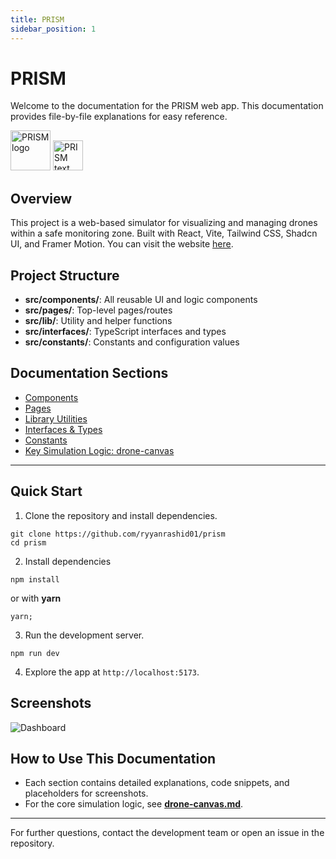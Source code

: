 ```yaml
---
title: PRISM
sidebar_position: 1
---
```


# PRISM

Welcome to the documentation for the PRISM web app. This documentation provides file-by-file explanations for easy reference.
<br />

<div style={{ display: 'flex', justifyContent: 'center', alignItems: 'center', gap: '1rem' }}>
  <img src="https://ik.imagekit.io/devdocs/img/prism/logo.png" alt="PRISM logo" width="64" />
  <img src="https://ik.imagekit.io/devdocs/img/prism/text.png" alt="PRISM text" height="48" />
</div>

## Overview

This project is a web-based simulator for visualizing and managing drones within a safe monitoring zone. Built with React, Vite, Tailwind CSS, Shadcn UI, and Framer Motion. You can visit the website [here](https://prism.secure-utm.org/).

## Project Structure

- **src/components/**: All reusable UI and logic components
- **src/pages/**: Top-level pages/routes
- **src/lib/**: Utility and helper functions
- **src/interfaces/**: TypeScript interfaces and types
- **src/constants/**: Constants and configuration values

## Documentation Sections

- [Components](./Components/Readme)
- [Pages](./pages)
- [Library Utilities](./lib)
- [Interfaces & Types](./interfaces)
- [Constants](./constants)
- [Key Simulation Logic: drone-canvas](./Components/Drone-canvas)

---

## Quick Start

1. Clone the repository and install dependencies.

```txs
git clone https://github.com/ryyanrashid01/prism
cd prism
```

2. Install dependencies

```tsx
npm install
```

or with **yarn**

```tsx
yarn;
```

3. Run the development server.

```tsx
npm run dev
```

4. Explore the app at `http://localhost:5173`.

## Screenshots

![Dashboard](https://ik.imagekit.io/devdocs/img/prism/dashboard.png)

## How to Use This Documentation

- Each section contains detailed explanations, code snippets, and placeholders for screenshots.
- For the core simulation logic, see **[drone-canvas.md](./Components/drone-canvas.md)**.

---

For further questions, contact the development team or open an issue in the repository.
